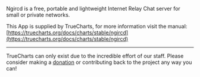 Ngircd is a free, portable and lightweight Internet Relay Chat server for small or private networks.

This App is supplied by TrueCharts, for more information visit the manual: [https://truecharts.org/docs/charts/stable/ngircd](https://truecharts.org/docs/charts/stable/ngircd)

---

TrueCharts can only exist due to the incredible effort of our staff.
Please consider making a [donation](https://truecharts.org/docs/about/sponsor) or contributing back to the project any way you can!
